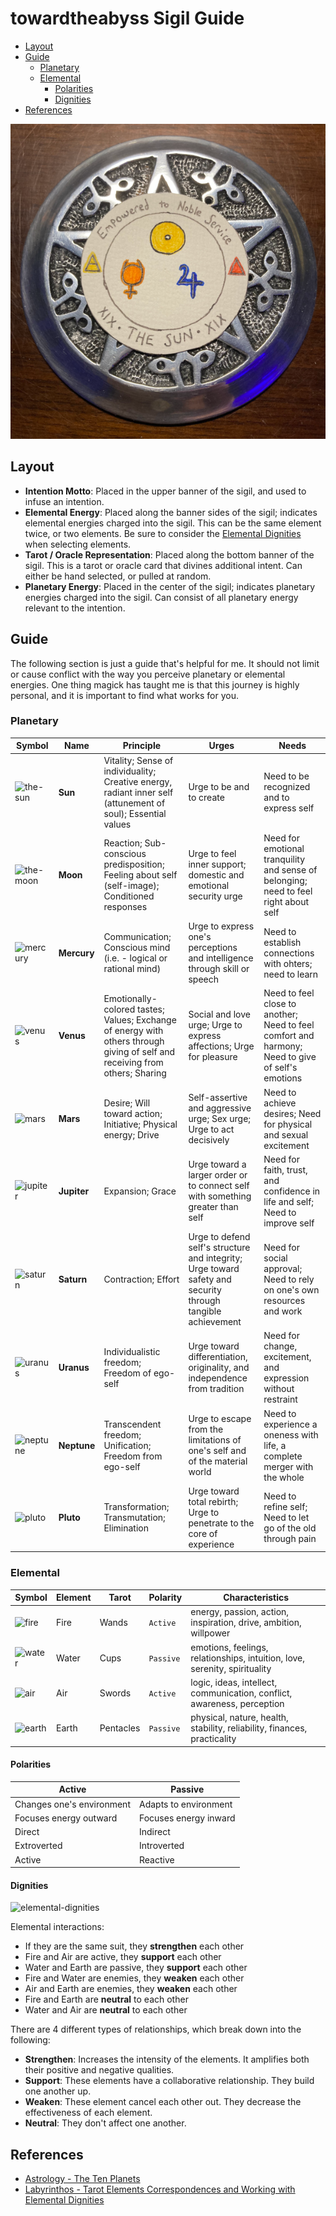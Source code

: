 # towardtheabyss Sigil Guide

* [Layout](#layout)
* [Guide](#guide)
    * [Planetary](#planetary)
    * [Elemental](#elemental)
        * [Polarities](#polarities)
        * [Dignities](#dignities)
* [References](#references)

![first-sigil](./first-sigil.png)

## Layout

* **Intention Motto**: Placed in the upper banner of the sigil, and used to infuse an intention.
* **Elemental Energy**: Placed along the banner sides of the sigil; indicates elemental energies charged into the sigil. This can be the same element twice, or two elements. Be sure to consider the [Elemental Dignities](#dignities) when selecting elements.
* **Tarot / Oracle Representation**: Placed along the bottom banner of the sigil. This is a tarot or oracle card that divines additional intent. Can either be hand selected, or pulled at random.
* **Planetary Energy**: Placed in the center of the sigil; indicates planetary energies charged into the sigil. Can consist of all planetary energy relevant to the intention.

## Guide

The following section is just a guide that's helpful for me. It should not limit or cause conflict with the way you perceive planetary or elemental energies. One thing magick has taught me is that this journey is highly personal, and it is important to find what works for you.

### Planetary

Symbol | Name | Principle | Urges | Needs
-------|------|-----------|-------|------
![the-sun](https://upload.wikimedia.org/wikipedia/commons/6/6f/Sun_symbol.svg) | **Sun** | Vitality; Sense of individuality; Creative energy, radiant inner self (attunement of soul); Essential values | Urge to be and to create | Need to be recognized and to express self
![the-moon](https://upload.wikimedia.org/wikipedia/commons/c/c6/Moon_symbol_decrescent.svg) | **Moon** | Reaction; Sub-conscious predisposition; Feeling about self (self-image); Conditioned responses | Urge to feel inner support; domestic and emotional security urge | Need for emotional tranquility and sense of belonging; need to feel right about self
![mercury](https://upload.wikimedia.org/wikipedia/commons/2/2e/Mercury_symbol.svg) | **Mercury** | Communication; Conscious mind (i.e. - logical or rational mind) | Urge to express one's perceptions and intelligence through skill or speech | Need to establish connections with ohters; need to learn
![venus](https://upload.wikimedia.org/wikipedia/commons/archive/6/66/20110403102832%21Venus_symbol.svg) | **Venus** | Emotionally-colored tastes; Values; Exchange of energy with others through giving of self and receiving from others; Sharing | Social and love urge; Urge to express affections; Urge for pleasure | Need to feel close to another; Need to feel comfort and harmony; Need to give of self's emotions
![mars](https://upload.wikimedia.org/wikipedia/commons/b/b7/Mars_symbol.svg) | **Mars** | Desire; Will toward action; Initiative; Physical energy; Drive | Self-assertive and aggressive urge; Sex urge; Urge to act decisively | Need to achieve desires; Need for physical and sexual excitement
![jupiter](https://upload.wikimedia.org/wikipedia/commons/2/26/Jupiter_symbol.svg) | **Jupiter** | Expansion; Grace | Urge toward a larger order or to connect self with something greater than self | Need for faith, trust, and confidence in life and self; Need to improve self
![saturn](https://upload.wikimedia.org/wikipedia/commons/7/74/Saturn_symbol.svg) | **Saturn** | Contraction; Effort | Urge to defend self's structure and integrity; Urge toward safety and security through tangible achievement | Need for social approval; Need to rely on one's own resources and work
![uranus](https://upload.wikimedia.org/wikipedia/commons/f/f1/Uranus_symbol.svg) | **Uranus** | Individualistic freedom; Freedom of ego-self | Urge toward differentiation, originality, and independence from tradition | Need for change, excitement, and expression without restraint
![neptune](https://upload.wikimedia.org/wikipedia/commons/4/47/Neptune_symbol.svg) | **Neptune** | Transcendent freedom; Unification; Freedom from ego-self | Urge to escape from the limitations of one's self and of the material world | Need to experience a oneness with life, a complete merger with the whole
![pluto](https://upload.wikimedia.org/wikipedia/commons/f/ff/Pluto_symbol.svg) | **Pluto** | Transformation; Transmutation; Elimination | Urge toward total rebirth; Urge to penetrate to the core of experience | Need to refine self; Need to let go of the old through pain

### Elemental

Symbol | Element | Tarot | Polarity | Characteristics
-------|---------|-------|----------|----------------
![fire](https://upload.wikimedia.org/wikipedia/commons/4/4c/Alchemy_fire_symbol.svg) | Fire | Wands | `Active` | energy, passion, action, inspiration, drive, ambition, willpower
![water](https://upload.wikimedia.org/wikipedia/commons/0/0b/Alchemy_water_symbol.svg) | Water | Cups | `Passive` | emotions, feelings, relationships, intuition, love, serenity, spirituality
![air](https://upload.wikimedia.org/wikipedia/commons/b/b0/Alchemy_air_symbol.svg) | Air | Swords | `Active` | logic, ideas, intellect, communication, conflict, awareness, perception
![earth](https://upload.wikimedia.org/wikipedia/commons/1/16/Alchemy_earth_symbol.svg) | Earth | Pentacles | `Passive` | physical, nature, health, stability, reliability, finances, practicality

#### Polarities

Active | Passive
-------|--------
Changes one's environment | Adapts to environment
Focuses energy outward | Focuses energy inward
Direct | Indirect
Extroverted | Introverted
Active | Reactive

#### Dignities

![elemental-dignities](https://cdn.shopify.com/s/files/1/1325/0879/files/tarot-elements-elemental-dignities-correspondences-relationships-combinations-article-dignities_grande.jpg)

Elemental interactions:

* If they are the same suit, they **strengthen** each other
* Fire and Air are active, they **support** each other
* Water and Earth are passive, they **support** each other
* Fire and Water are enemies, they **weaken** each other
* Air and Earth are enemies, they **weaken** each other
* Fire and Earth are **neutral** to each other
* Water and Air are **neutral** to each other

There are 4 different types of relationships, which break down into the following:

* **Strengthen**: Increases the intensity of the elements. It amplifies both their positive and negative qualities.
* **Support**: These elements have a collaborative relationship. They build one another up.
* **Weaken**: These element cancel each other out. They decrease the effectiveness of each element.
* **Neutral**: They don't affect one another. 

## References

* [Astrology - The Ten Planets](https://www.astrology.com.tr/planets.asp)
* [Labyrinthos - Tarot Elements Correspondences and Working with Elemental Dignities]()
